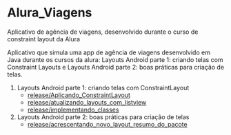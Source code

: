 # Alura_Viagens
Aplicativo de agência de viagens, desenvolvido durante o curso de constraint layout da Alura

Aplicativo que simula uma app de agência de viagens desenvolvido em Java durante os cursos da alura: Layouts Android parte 1: criando telas com Constraint Layouts e Layouts Android parte 2: boas práticas para criação de telas. 

1. Layouts Android parte 1: criando telas com ConstraintLayout
     - [release/Aplicando_ConstraintLayout](https://github.com/phtrebil/Alura_Viagens/tree/release/Aplicando_ConstraintLayout)
     - [release/atualizando_layouts_com_listview](https://github.com/phtrebil/Alura_Viagens/tree/release/atualizando_layouts_com_listview)
     - [release/implementando_classes](https://github.com/phtrebil/Alura_Viagens/tree/release/implementando_classes)
2. Layouts Android parte 2: boas práticas para criação de telas
     - [release/acrescentando_novo_layout_resumo_do_pacote](https://github.com/phtrebil/Alura_Viagens/tree/release/acrescentando_novo_layout_resumo_do_pacote)
